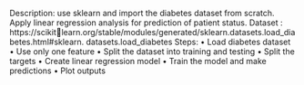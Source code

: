 Description: use sklearn and import the diabetes dataset from scratch. Apply 
linear regression analysis for prediction of patient status.
Dataset : https://scikitlearn.org/stable/modules/generated/sklearn.datasets.load_diabetes.html#sklearn.
datasets.load_diabetes
Steps:
• Load diabetes dataset
• Use only one feature
• Split the dataset into training and testing
• Split the targets
• Create linear regression model
• Train the model and make predictions
• Plot outputs
